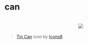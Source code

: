 # can

<h1 align="center">
  <img src="https://img.icons8.com/cotton/50/000000/tin-can.png"/>
</h1>

> <a target="_blank" href="https://icons8.com/icon/65457/tin-can">Tin Can</a> icon by <a target="_blank" href="https://icons8.com">Icons8</a>
